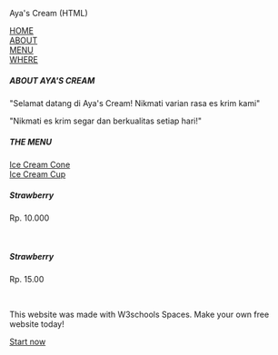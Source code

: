 Aya's Cream (HTML)
<!DOCTYPE html>
<html>
  <head>
    <title>aya's cream</title>
    <meta charset="UTF-8">
    <meta name="viewport" content="width=device-width, initial-scale=1">
    <link rel="stylesheet" href="https://www.w3schools.com/w3css/4/w3.css">
    <link rel="stylesheet" href="https://fonts.googleapis.com/css?family=Inconsolata">
  </head>
<body>

<!-- Menu -->
<div class="w3-top">
  <div class="w3-row w3-padding w3-black">
    <div class="w3-col s3">
      <a href="#" class="w3-button w3-block w3-black">HOME</a>
    </div>
    <div class="w3-col s3">
      <a href="#about" class="w3-button w3-block w3-black">ABOUT</a>
    </div>
    <div class="w3-col s3">
      <a href="#menu" class="w3-button w3-block w3-black">MENU</a>
    </div>
    <div class="w3-col s3">
      <a href="#where" class="w3-button w3-block w3-black">WHERE</a>
    </div>
  </div>
</div>

<!-- About Container -->
<div class="w3-container" id="about">
  <div class="w3-content" style="max-width:700px">
    <h5 class="w3-center w3-padding-64"><span class="w3-tag w3-wide">ABOUT AYA'S CREAM</span></h5>
    <p>"Selamat datang di Aya's Cream! Nikmati varian rasa es krim kami"</p>
    <p>"Nikmati es krim segar dan berkualitas setiap hari!"</p>
  </div>
</div>

<!-- Menu Container -->
<div class="w3-container" id="menu">
  <div class="w3-content" style="max-width:700px">
    <h5 class="w3-center w3-padding-48"><span class="w3-tag w3-wide">THE MENU</span></h5>
    <div class="w3-row w3-center w3-card w3-padding">
      <a href="#" onclick="openMenu(event, 'Ice Cream Cone');">
        <div class="w3-col s6 tablink">Ice Cream Cone</div>
      </a>
      <a href="#" onclick="openMenu(event, 'Ice Cream Cup');">
        <div class="w3-col s6 tablink">Ice Cream Cup</div>
      </a>
    </div>
    <div id="Ice Cream Cone" class="w3-container menu w3-padding-48 w3-card">
      <h5>Strawberry</h5>
      <p class="w3-text-grey">Rp. 10.000</p><br>
    </div>
    <div id="Ice Cream Cup" class="w3-container menu w3-padding-48 w3-card">
      <h5>Strawberry</h5>
      <p class="w3-text-grey">Rp. 15.00</p><br>
    </div>
  </div>
</div>

<!-- Footer -->
<footer class="w3-center w3-light-grey w3-padding-48 w3-large">
  <p>This website was made with W3schools Spaces. Make your own free website today!</p>
  <a class="w3-button w3-round-xxlarge w3-dark-grey w3-margin-bottom" href="https://www.w3schools.com/spaces" target="_blank">Start now</a>
</footer>

</body>
</html>
